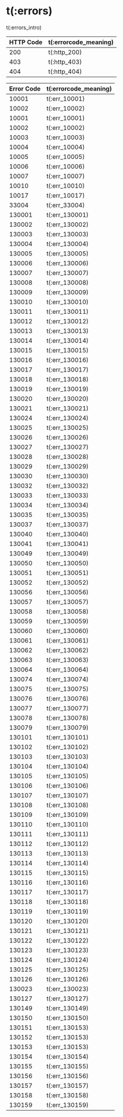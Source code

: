 # t(:errors)

t(:errors_intro)


HTTP Code | t(:errorcode_meaning)
---------- | -------
200 | t(:http_200)
403 | t(:http_403)
404 | t(:http_404)

Error Code | t(:errorcode_meaning)
---------- | -------
10001 | t(:err_10001)
10002 | t(:err_10002)
10001 | t(:err_10001)
10002 | t(:err_10002)
10003 | t(:err_10003)
10004 | t(:err_10004)
10005 | t(:err_10005)
10006 | t(:err_10006)
10007 | t(:err_10007)
10010 | t(:err_10010)
10017 | t(:err_10017)
33004 | t(:err_33004)
130001 | t(:err_130001)
130002 | t(:err_130002)
130003 | t(:err_130003)
130004 | t(:err_130004)
130005 | t(:err_130005)
130006 | t(:err_130006)
130007 | t(:err_130007)
130008 | t(:err_130008)
130009 | t(:err_130009)
130010 | t(:err_130010)
130011 | t(:err_130011)
130012 | t(:err_130012)
130013 | t(:err_130013)
130014 | t(:err_130014)
130015 | t(:err_130015)
130016 | t(:err_130016)
130017 | t(:err_130017)
130018 | t(:err_130018)
130019 | t(:err_130019)
130020 | t(:err_130020)
130021 | t(:err_130021)
130024 | t(:err_130024)
130025 | t(:err_130025)
130026 | t(:err_130026)
130027 | t(:err_130027)
130028 | t(:err_130028)
130029 | t(:err_130029)
130030 | t(:err_130030)
130032 | t(:err_130032)
130033 | t(:err_130033)
130034 | t(:err_130034)
130035 | t(:err_130035)
130037 | t(:err_130037)
130040 | t(:err_130040)
130041 | t(:err_130041)
130049 | t(:err_130049)
130050 | t(:err_130050)
130051 | t(:err_130051)
130052 | t(:err_130052)
130056 | t(:err_130056)
130057 | t(:err_130057)
130058 | t(:err_130058)
130059 | t(:err_130059)
130060 | t(:err_130060)
130061 | t(:err_130061)
130062 | t(:err_130062)
130063 | t(:err_130063)
130064 | t(:err_130064)
130074 | t(:err_130074)
130075 | t(:err_130075)
130076 | t(:err_130076)
130077 | t(:err_130077)
130078 | t(:err_130078)
130079 | t(:err_130079)
130101 | t(:err_130101)
130102 | t(:err_130102)
130103 | t(:err_130103)
130104 | t(:err_130104)
130105 | t(:err_130105)
130106 | t(:err_130106)
130107 | t(:err_130107)
130108 | t(:err_130108)
130109 | t(:err_130109)
130110 | t(:err_130110)
130111 | t(:err_130111)
130112 | t(:err_130112)
130113 | t(:err_130113)
130114 | t(:err_130114)
130115 | t(:err_130115)
130116 | t(:err_130116)
130117 | t(:err_130117)
130118 | t(:err_130118)
130119 | t(:err_130119)
130120 | t(:err_130120)
130121 | t(:err_130121)
130122 | t(:err_130122)
130123 | t(:err_130123)
130124 | t(:err_130124)
130125 | t(:err_130125)
130126 | t(:err_130126)
130023 | t(:err_130023)
130127 | t(:err_130127)
130149 | t(:err_130149)
130150 | t(:err_130150)
130151 | t(:err_130153)
130152 | t(:err_130153)
130153 | t(:err_130153)
130154 | t(:err_130154)
130155 | t(:err_130155)
130156 | t(:err_130156)
130157 | t(:err_130157)
130158 | t(:err_130158)
130159 | t(:err_130159)
